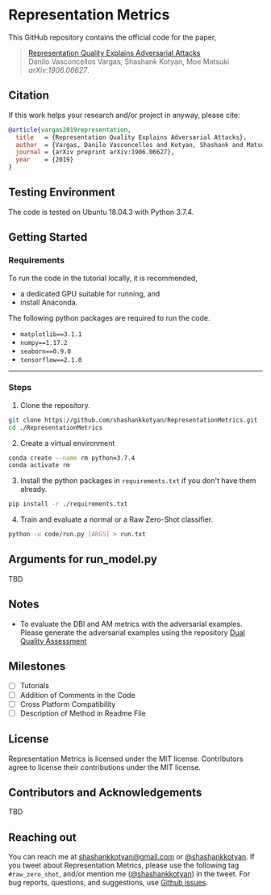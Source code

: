 # Representation Metrics

This GitHub repository contains the official code for the paper,

> [Representation Quality Explains Adversarial Attacks](https://arxiv.org/abs/1906.06627)\
> Danilo Vasconcellos Vargas, Shashank Kotyan, Moe Matsuki\
> _arXiv:1906.06627_.

## Citation

If this work helps your research and/or project in anyway, please cite:

```bibtex
@article{vargas2019representation,
  title   = {Representation Quality Explains Adversarial Attacks},
  author  = {Vargas, Danilo Vasconcellos and Kotyan, Shashank and Matsuki, Moe},
  journal = {arXiv preprint arXiv:1906.06627},
  year    = {2019}
}
```

## Testing Environment 

The code is tested on Ubuntu 18.04.3 with Python 3.7.4.

## Getting Started

### Requirements

To run the code in the tutorial locally, it is recommended, 
- a dedicated GPU suitable for running, and
- install Anaconda.  

The following python packages are required to run the code. 
- `matplotlib==3.1.1`
- `numpy==1.17.2`
- `seaborn==0.9.0`
- `tensorflow==2.1.0`

---

### Steps

1. Clone the repository.

```bash
git clone https://github.com/shashankkotyan/RepresentationMetrics.git
cd ./RepresentationMetrics
```

2. Create a virtual environment 

```bash
conda create --name rm python=3.7.4
conda activate rm
```

3. Install the python packages in `requirements.txt` if you don't have them already.

```bash
pip install -r ./requirements.txt
```

4. Train and evaluate a normal or a Raw Zero-Shot classifier.

```bash
python -u code/run.py [ARGS] > run.txt
```

<!-- 5. Calculate DBI and Amalgam Metrics for the Raw Zero-Shot architecture including the 2D visualisation of the _'n-1'_ soft labels.

```bash
python -u run_stats.py > run_stats.txt     
```

6. (Optional) Evaluate the DBI and AM metrics with the adversarial examples.

```bash
python -u run_adversarial_stats.py > run_adversarial_stats.txt     
```
-->

## Arguments for run_model.py

TBD

## Notes

- To evaluate the DBI and AM metrics with the adversarial examples. Please generate the adversarial examples using the repository [Dual Quality Assessment](https://github.com/shashankkotyan/DualQualityAssessment/)

## Milestones

- [ ] Tutorials
- [ ] Addition of Comments in the Code
- [ ] Cross Platform Compatibility
- [ ] Description of Method in Readme File

## License

Representation Metrics is licensed under the MIT license. 
Contributors agree to license their contributions under the MIT license.

## Contributors and Acknowledgements

TBD

## Reaching out

You can reach me at shashankkotyan@gmail.com or [\@shashankkotyan](https://twitter.com/shashankkotyan).
If you tweet about Representation Metrics, please use the following tag `#raw_zero_shot`, and/or mention me ([\@shashankkotyan](https://twitter.com/shashankkotyan)) in the tweet.
For bug reports, questions, and suggestions, use [Github issues](https://github.com/shashankkotyan/RepresentationMetrics/issues).
